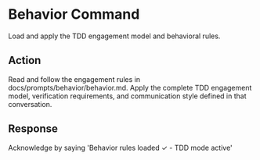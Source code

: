 # Behavior Command

Load and apply the TDD engagement model and behavioral rules.

## Action
Read and follow the engagement rules in docs/prompts/behavior/behavior.md. Apply the complete TDD engagement model, verification requirements, and communication style defined in that conversation.

## Response
Acknowledge by saying 'Behavior rules loaded ✓ - TDD mode active'
